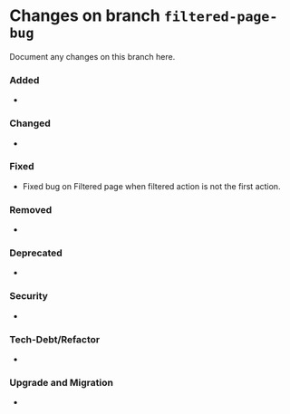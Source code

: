 # Changes on branch `filtered-page-bug`
Document any changes on this branch here.
### Added
-

### Changed
-

### Fixed
- Fixed bug on Filtered page when filtered action is not the first action.

### Removed
-

### Deprecated
-

### Security
-

### Tech-Debt/Refactor
-

### Upgrade and Migration
-
